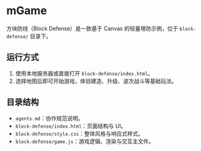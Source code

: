 # mGame

方块防线（Block Defense）是一款基于 Canvas 的轻量塔防示例，位于 `block-defense/` 目录下。

## 运行方式

1. 使用本地服务器或直接打开 `block-defense/index.html`。
2. 选择地图后即可开始游戏，体验建造、升级、波次战斗等基础玩法。

## 目录结构

- `agents.md`：协作规范说明。
- `block-defense/index.html`：页面结构与 UI。
- `block-defense/style.css`：整体风格与响应式样式。
- `block-defense/game.js`：游戏逻辑、渲染与交互主文件。
